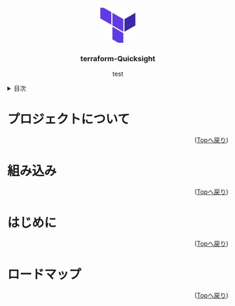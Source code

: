 <a name="readme-top"></a>
<div align="center">
  <a href="https://github.com/onewonderjapan/terraform-Quicksight">
    <img src="images/th.jpg" alt="Logo" width="80" height="80">
  </a>

  <h3 align="center">terraform-Quicksight</h3>

  <p align="center">
   test
  </p>
</div>
<details>
  <summary>目次</summary>
  <ol>
    <li>
      <a href="# プロジェクトについて">プロジェクトについて</a>
      <ul>
        <li><a href="# 組み込み">組み込み</a></li>
      </ul>
    </li>
    <li>
      <a href="# はじめに">はじめに</a>
      <ul>
        <li><a href="#prerequisites">前提</a></li>
        <li><a href="#installation">インストール</a></li>
      </ul>
    </li>
    <li><a href="# ロードマップ">ロードマップ</a></li>
  </ol>
</details>

# プロジェクトについて

<p align="right">(<a href="#readme-top">Topへ戻り</a>)</p>

# 組み込み
<p align="right">(<a href="#readme-top">Topへ戻り</a>)</p>

# はじめに
<p align="right">(<a href="#readme-top">Topへ戻り</a>)</p>

# ロードマップ
<p align="right">(<a href="#readme-top">Topへ戻り</a>)</p>